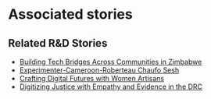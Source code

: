 # Associated stories

<!-- !!DO NOT REMOVE!! start autogenerated hyperlinks -->
## Related R&D Stories
- [Building Tech Bridges Across Communities in Zimbabwe](/stories/?doc=Explorers_ZWE)
- [Experimenter-Cameroon-Roberteau Chaufo Sesh](/stories/?doc=Experimenters_CMR)
- [Crafting Digital Futures with Women Artisans](/stories/?doc=Explorers_GHA)
- [Digitizing Justice with Empathy and Evidence in the DRC](/stories/?doc=Explorers_COD)
<!-- !!DO NOT REMOVE!! end autogenerated hyperlinks -->